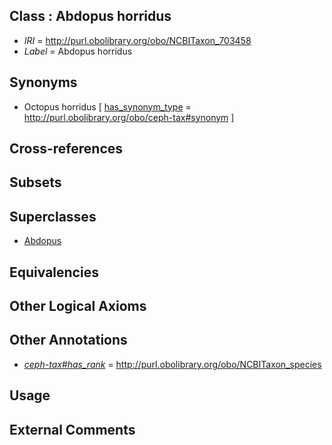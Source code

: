 
## Class : Abdopus horridus

 * *IRI* = http://purl.obolibrary.org/obo/NCBITaxon_703458
 * *Label* = Abdopus horridus

## Synonyms

 * Octopus horridus [ [has_synonym_type](../../pe/oboInOwl#hasSynonymType.md) = http://purl.obolibrary.org/obo/ceph-tax#synonym ]

## Cross-references


## Subsets


## Superclasses

 * [Abdopus](../../NCBITaxon/29/NCBITaxon_515829.md)

## Equivalencies


## Other Logical Axioms


## Other Annotations

 * *[ceph-tax#has_rank](../../ceph-tax#has/nk/ceph-tax#has_rank.md)* = http://purl.obolibrary.org/obo/NCBITaxon_species

## Usage


## External Comments

